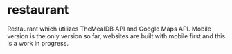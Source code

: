 # restaurant
Restaurant which utilizes TheMealDB API and Google Maps API. Mobile version is the only version so far, websites are built with mobile first and this is a work in progress.
